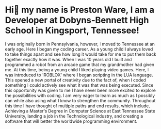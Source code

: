 <!DOCTYPE html>
<html>
<body>
        <h1>Hi👋 my name is Preston Ware, I am a Developer at Dobyns-Bennett High School in Kingsport, Tennessee!</h1>

<p> I was originally born in Pennsylvania, however, I moved to Tennessee at
        an early age. Here I began my coding career. As a young child I always
        loved to take things apart and see how long it would take for me to put
        them back together exactly how it was. When I was 10 years old I built
        and programmed a robot from an arcade game that my grandmother had given
        me. At this time, being a young child I liked playing video games. Here,
        I was introduced to 'ROBLOX' where I began scripting in the LUA
        language. This opened a new portal of creativity due to the fact of,
        when I coded something I could actively see what it was that was being
        executed. Since this opportunity was given to me I have never been
        more excited to explore the possibilities with coding. I am very eager
        to learn as much as I possibly can while also using what I know to
        strengthen the community. Throughout this time I have thought of
        multiple paths and end results, which include, Achieving a Master's
        Degree in Computer Science at East Tennessee State University, landing a
        job in the Technological industry, and creating a software that will
        better the worldwide programming environment.</p>
</body>
</html>
